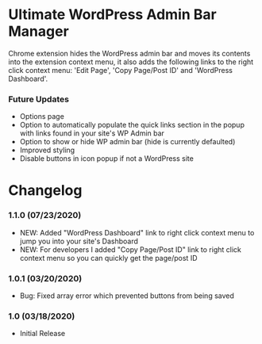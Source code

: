 # Ultimate WordPress Admin Bar Manager #

Chrome extension hides the WordPress admin bar and moves its contents into the extension context menu, it also adds the following links to the right click context menu: 'Edit Page', 'Copy Page/Post ID' and 'WordPress Dashboard'.

### Future Updates ###

* Options page
* Option to automatically populate the quick links section in the popup with links found in your site's WP Admin bar
* Option to show or hide WP admin bar (hide is currently defaulted)
* Improved styling
* Disable buttons in icon popup if not a WordPress site

# Changelog
### 1.1.0 (07/23/2020) ###
* NEW: Added "WordPress Dashboard" link to right click context menu to jump you into your site's Dashboard
* NEW: For developers I added "Copy Page/Post ID" link to right click context menu so you can quickly get the page/post ID

### 1.0.1 (03/20/2020) ###
* Bug: Fixed array error which prevented buttons from being saved

### 1.0 (03/18/2020) ###
* Initial Release